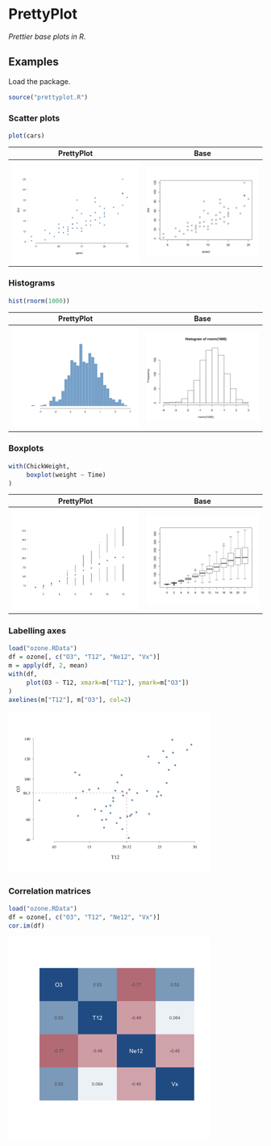 # PrettyPlot

_Prettier base plots in R_.

## Examples

Load the package.

```R
source("prettyplot.R")
```

### Scatter plots

```R
plot(cars)
```

|       PrettyPlot        |           Base            |
| :---------------------: | :-----------------------: |
| ![](examples/sp-pp.png) | ![](examples/sp-base.png) |

### Histograms

```R
hist(rnorm(1000))
```

|        PrettyPlot         |            Base             |
| :-----------------------: | :-------------------------: |
| ![](examples/hist-pp.png) | ![](examples/hist-base.png) |

### Boxplots

```R
with(ChickWeight,
     boxplot(weight ~ Time)
)
```

|       PrettyPlot        |           Base            |
| :---------------------: | :-----------------------: |
| ![](examples/bp-pp.png) | ![](examples/bp-base.png) |

### Labelling axes

```R
load("ozone.RData")
df = ozone[, c("O3", "T12", "Ne12", "Vx")]
m = apply(df, 2, mean)
with(df, 
     plot(O3 ~ T12, xmark=m["T12"], ymark=m["O3"])
)
axelines(m["T12"], m["O3"], col=2)
```

<img src="examples/labels.png" width="400">

### Correlation matrices

```R
load("ozone.RData")
df = ozone[, c("O3", "T12", "Ne12", "Vx")]
cor.im(df)
```

<img src="./examples/cor.png" width="400">
                                                    
